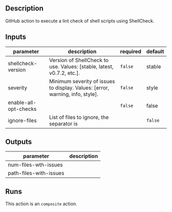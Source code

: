 
<!-- action-docs-description -->
## Description

GitHub action to execute a lint check of shell scripts using ShellCheck.


<!-- action-docs-description -->

<!-- action-docs-inputs -->
## Inputs

| parameter | description | required | default |
| - | - | - | - |
| shellcheck-version | Version of ShellCheck to use. Values: [stable, latest, v0.7.2, etc.]. | `false` | stable |
| severity | Minimum severity of issues to display. Values: [error, warning, info, style]. | `false` | style |
| enable-all-opt-checks |  | `false` | false |
| ignore-files | List of files to ignore, the separator is | | `false` |  |



<!-- action-docs-inputs -->

<!-- action-docs-outputs -->
## Outputs

| parameter | description |
| - | - |
| num-files-wth-issues |  |
| path-files-with-issues |  |



<!-- action-docs-outputs -->

<!-- action-docs-runs -->
## Runs

This action is an `composite` action.


<!-- action-docs-runs -->
